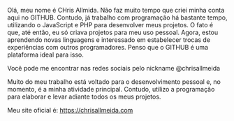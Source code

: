 Olá, meu nome é CHris Allmida.
Não faz muito tempo que criei minha conta aqui no GITHUB.
Contudo, já trabalho com programação há bastante tempo, utilizando o JavaScript e PHP para desenvolver meus projetos.
O fato é que, até então, eu só criava projetos para meu uso pessoal.
Agora, estou aprendendo novas linguagens e interessado em estabelecer trocas de experiências com outros programadores. 
Penso que o GITHUB é uma plataforma ideal para isso.

Você pode me encontrar nas redes sociais pelo nickname @chrisallmeida

Muito do meu trabalho está voltado para o desenvolvimento pessoal e, no momento, é a minha atividade principal.
Contudo, utilizo a programação para elaborar e levar adiante todos os meus projetos.

Meu site oficial é:
https://chrisallmeida.com
